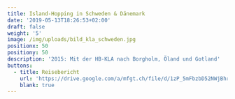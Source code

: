 ```yaml
---
title: Island-Hopping in Schweden & Dänemark
date: '2019-05-13T18:26:53+02:00'
draft: false
weight: '5'
image: /img/uploads/bild_kla_schweden.jpg
positionx: 50
positiony: 50
description: '2015: Mit der HB-KLA nach Borgholm, Öland und Gotland'
buttons:
  - title: Reisebericht
    url: 'https://drive.google.com/a/mfgt.ch/file/d/1zP_5mFbzbD52NWjBhrBeJHlEezxejSix/view?usp=sharing'
    blank: true
---
```


